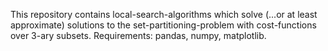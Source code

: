 This repository contains local-search-algorithms which solve (...or at least approximate) solutions to the set-partitioning-problem with cost-functions over 3-ary subsets. Requirements: pandas, numpy, matplotlib.
